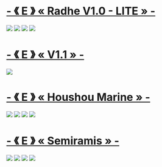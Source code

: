 # [-       《 E 》    « Radhe V1.0 - LITE »       -](https://www.mediafire.com/file/27oa8l5511mxsud/-_%25E3%2580%258A_E_%25E3%2580%258B_%25C2%25AB_Radhe_V1.0_-_LITE_%25C2%25BB_-.osk/file)
![]( https://i.imgur.com/r643eJo.png )
![]( https://i.imgur.com/FYofVM4.png )
![]( https://i.imgur.com/Y8h6vQg.png )
![]( https://i.imgur.com/S6N7DmU.png )
# [-       《 E 》    « V1.1 »       -](https://www.mediafire.com/file/wvvlnm55kw4b16d/-_%25E3%2580%258A_E_%25E3%2580%258B_%25C2%25AB_Radhe_V1.1_-_LITE_%25C2%25BB_-.osk/file)
![]( https://i.imgur.com/c0xRwWv.png )

# [-       《 E 》    « Houshou Marine »       -](https://drive.google.com/file/d/1R4fXYPoXqWWECKzfl5Pct8PUcO2rUyBv/view)
![]( https://i.imgur.com/8yzrUTa.png )
![]( https://i.imgur.com/J5MVimI.png )
![]( https://i.imgur.com/gEPCAGE.png )
![]( https://i.imgur.com/arVMNHt.png )

# [-       《 E 》    « Semiramis »       -](https://drive.google.com/file/d/1yIf1bt8r45e4lGbzimL_SNnxCA0LZB-9/view)
![]( https://i.imgur.com/lzFUnCx.jpg )
![]( https://i.imgur.com/6voMq2i.jpg )
![]( https://i.imgur.com/kC6aWy4.jpg )
![]( https://i.imgur.com/feDw2Ru.jpg )
